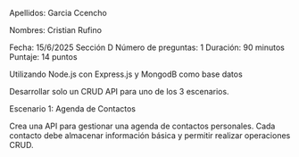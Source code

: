 Apellidos: Garcia Ccencho 

Nombres: Cristian Rufino

Fecha: 15/6/2025   Sección D
Número de preguntas: 1
Duración: 90 minutos
Puntaje: 14 puntos



Utilizando Node.js con Express.js y MongodB como base datos

Desarrollar solo un CRUD API para uno de los 3 escenarios. 

Escenario 1: Agenda de Contactos

Crea una API para gestionar una agenda de contactos personales. Cada contacto debe almacenar información básica y permitir realizar operaciones CRUD.

